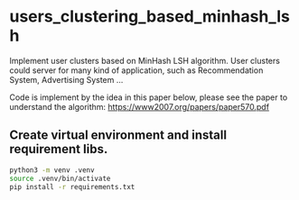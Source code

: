 # users_clustering_based_minhash_lsh

Implement user clusters based on MinHash LSH algorithm. 
User clusters could server for many kind of application, such
as Recommendation System, Advertising System ...

Code is implement by the idea in this paper below, please see
the paper to understand the algorithm:
https://www2007.org/papers/paper570.pdf

## Create virtual environment and install requirement libs.
```bash
python3 -m venv .venv
source .venv/bin/activate
pip install -r requirements.txt
```